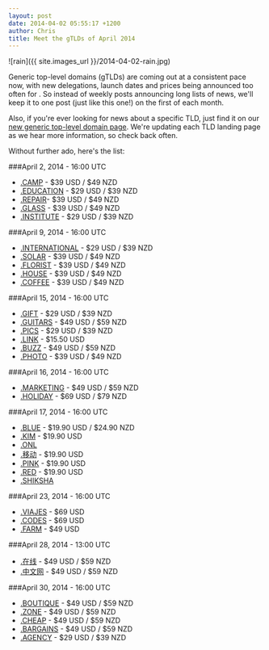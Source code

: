 ```yaml
---
layout: post
date: 2014-04-02 05:55:17 +1200
author: Chris
title: Meet the gTLDs of April 2014
---
```


<!-- excerpt -->

![rain]({{ site.images_url }}/2014-04-02-rain.jpg)

Generic top-level domains (gTLDs) are coming out at a consistent pace now, with new delegations, launch dates and prices being announced too often for . So instead of weekly posts announcing long lists of news, we'll keep it to one post (just like this one!) on the first of each month. 

Also, if you're ever looking for news about a specific TLD, just find it on our [new generic top-level domain page](https://iwantmyname.com/domains/new-gtld-domain-extensions). We're updating each TLD landing page as we hear more information, so check back often.

Without further ado, here's the list:

<!-- /excerpt -->

###April 2, 2014 - 16:00 UTC

+ [.CAMP](https://iwantmyname.com/domains/dot-camp) - $39 USD / $49 NZD
+ [.EDUCATION](https://iwantmyname.com/domains/dot-education) - $29 USD / $39 NZD
+ [.REPAIR](https://iwantmyname.com/domains/dot-repair)- $39 USD / $49 NZD
+ [.GLASS](https://iwantmyname.com/domains/dot-glass) - $39 USD / $49 NZD
+ [.INSTITUTE](https://iwantmyname.com/domains/dot-institute) - $29 USD / $39 NZD

###April 9, 2014 - 16:00 UTC

+ [.INTERNATIONAL](https://iwantmyname.com/domains/dot-international) - $29 USD / $39 NZD
+ [.SOLAR](https://iwantmyname.com/domains/dot-solar) - $39 USD / $49 NZD
+ [.FLORIST](https://iwantmyname.com/domains/dot-florist) - $39 USD / $49 NZD
+ [.HOUSE](https://iwantmyname.com/domains/dot-house) - $39 USD / $49 NZD
+ [.COFFEE](https://iwantmyname.com/domains/dot-coffee) - $39 USD / $49 NZD

###April 15, 2014 - 16:00 UTC

+ [.GIFT](https://iwantmyname.com/domains/dot-gift) - $29 USD / $39 NZD
+ [.GUITARS](https://iwantmyname.com/domains/dot-guitars) - $49 USD / $59 NZD
+ [.PICS](https://iwantmyname.com/domains/dot-pics) - $29 USD / $39 NZD
+ [.LINK](https://iwantmyname.com/domains/dot-link) - $15.50 USD
+ [.BUZZ](https://iwantmyname.com/domains/dot-buzz) - $49 USD / $59 NZD
+ [.PHOTO](https://iwantmyname.com/domains/dot-photo) - $39 USD / $49 NZD

###April 16, 2014 - 16:00 UTC

+ [.MARKETING](https://iwantmyname.com/domains/dot-marketing) - $49 USD / $59 NZD
+ [.HOLIDAY](https://iwantmyname.com/domains/dot-holiday) - $69 USD / $79 NZD

###April 17, 2014 - 16:00 UTC

+ [.BLUE](https://iwantmyname.com/domains/dot-blue) - $19.90 USD / $24.90 NZD
+ [.KIM](https://iwantmyname.com/domains/dot-kim) - $19.90 USD
+ [.ONL](https://iwantmyname.com/domains/dot-onl)
+ [.移动](https://iwantmyname.com/domains/dot-%E7%A7%BB%E5%8A%A8) - $19.90 USD
+ [.PINK](https://iwantmyname.com/domains/dot-pink) - $19.90 USD
+ [.RED](https://iwantmyname.com/domains/dot-red) - $19.90 USD
+ [.SHIKSHA](https://iwantmyname.com/domains/dot-shiksha)

###April 23, 2014 - 16:00 UTC

+ [.VIAJES](https://iwantmyname.com/domains/dot-viajes) - $69 USD
+ [.CODES](https://iwantmyname.com/domains/dot-codes) - $69 USD
+ [.FARM](https://iwantmyname.com/domains/dot-farm) - $49 USD

###April 28, 2014 - 13:00 UTC

+ [.在线](https://iwantmyname.com/domains/dot-%E5%9C%A8%E7%BA%BF) - $49 USD / $59 NZD
+ [.中文网](https://iwantmyname.com/domains/dot-%E4%B8%AD%E6%96%87%E7%BD%91) - $49 USD / $59 NZD

###April 30, 2014 - 16:00 UTC

+ [.BOUTIQUE](https://iwantmyname.com/domains/dot-boutique) - $49 USD / $59 NZD
+ [.ZONE](https://iwantmyname.com/domains/dot-zone) - $49 USD / $59 NZD
+ [.CHEAP](https://iwantmyname.com/domains/dot-cheap) - $49 USD / $59 NZD
+ [.BARGAINS](https://iwantmyname.com/domains/dot-bargains) - $49 USD / $59 NZD
+ [.AGENCY](https://iwantmyname.com/domains/dot-agency) - $29 USD / $39 NZD